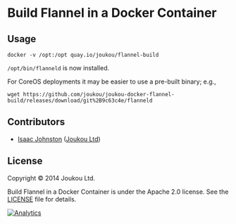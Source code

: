 Build Flannel in a Docker Container
===================================

## Usage

`docker -v /opt:/opt quay.io/joukou/flannel-build`

`/opt/bin/flanneld` is now installed.

For CoreOS deployments it may be easier to use a pre-built binary; e.g.,

`wget https://github.com/joukou/joukou-docker-flannel-build/releases/download/git%2B9c63c4e/flanneld`

## Contributors

* [Isaac Johnston](https://github.com/superstructor) ([Joukou Ltd](https://joukou.com))

## License

Copyright &copy; 2014 Joukou Ltd.

Build Flannel in a Docker Container is under the Apache 2.0 license. See the
[LICENSE](LICENSE) file for details.

[![Analytics](https://ga-beacon.appspot.com/UA-41911221-2/joukou-docker-flannel-build/readme)](https://github.com/igrigorik/ga-beacon)
